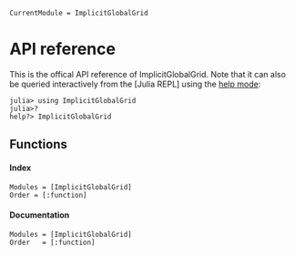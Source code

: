 ```@meta
CurrentModule = ImplicitGlobalGrid
```

# API reference

This is the offical API reference of ImplicitGlobalGrid. Note that it can also be queried interactively from the [Julia REPL] using the [help mode](https://docs.julialang.org/en/v1/stdlib/REPL/#Help-mode):
```julia-repl
julia> using ImplicitGlobalGrid
julia>?
help?> ImplicitGlobalGrid
```

## Functions
#### Index
```@index
Modules = [ImplicitGlobalGrid]
Order = [:function]
```
#### Documentation
```@autodocs
Modules = [ImplicitGlobalGrid]
Order   = [:function]
```
